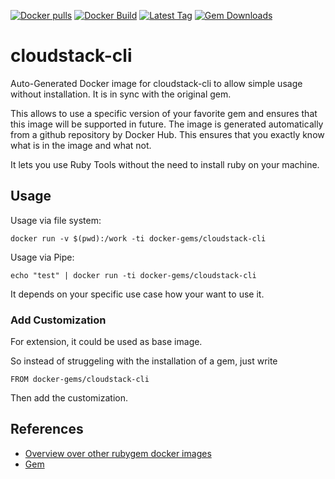 [![Docker pulls](https://img.shields.io/docker/pulls/rubygem/cloudstack-cli.svg)](https://hub.docker.com/r/rubygem/cloudstack-cli/)
[![Docker Build](https://img.shields.io/docker/automated/rubygem/cloudstack-cli.svg)](https://hub.docker.com/r/rubygem/cloudstack-cli/)
[![Latest Tag](https://img.shields.io/github/tag/docker-rubygem/cloudstack-cli.svg)](https://hub.docker.com/r/rubygem/cloudstack-cli/)
[![Gem Downloads](https://img.shields.io/gem/dt/cloudstack-cli.svg)](https://rubygems.org/gems/cloudstack-cli/)
# cloudstack-cli

Auto-Generated Docker image for cloudstack-cli to allow simple usage without installation.
It is in sync with the original gem.

This allows to use a specific version of your favorite gem and ensures that this image will be supported in future.
The image is generated automatically from a github repository by Docker Hub.
This ensures that you exactly know what is in the image and what not.

It lets you use Ruby Tools without the need to install ruby on your machine.

## Usage

Usage via file system:

`docker run -v $(pwd):/work -ti docker-gems/cloudstack-cli`

Usage via Pipe:

`echo "test" | docker run -ti docker-gems/cloudstack-cli`

It depends on your specific use case how your want to use it.

### Add Customization

For extension, it could be used as base image.

So instead of struggeling with the installation of a gem, just write

`FROM docker-gems/cloudstack-cli`

Then add the customization.

## References

 - [Overview over other rubygem docker images](https://github.com/thinkbot/docker-rubygem)
 - [Gem](https://rubygems.org/gems/cloudstack-cli/)

